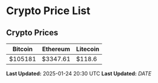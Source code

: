 # Crypto Price List

## Crypto Prices
| Bitcoin | Ethereum | Litecoin |
| ------- | -------- | -------- |
| $105181 | $3347.61 | $118.6 |
**Last Updated:** 2025-01-24 20:30 UTC
**Last Updated:** $DATE$
